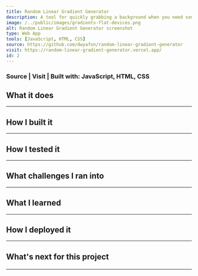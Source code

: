 ```yaml
---
title: Random Linear Gradient Generator
description: A tool for quickly grabbing a background when you need some colour in development
image: /../public/images/gradients-flat-devices.png
alt: Random Linear Gradient Generator screenshot
type: Web App
tools: [JavaScript, HTML, CSS]
source: https://github.com/dwyafon/random-linear-gradient-generator
visit: https://random-linear-gradient-generator.vercel.app/
id: 2
---
```


<main className='main sm:mx-4 md:mx-8 max-w-screen-md lg:mx-48 xl:mx-96 lg:mb-36 text-black dark:text-cream'>

<h3><span className='anchor'>Source</span> | <span className='anchor'>Visit</span> | <span>Built with: <span className='text-cream'>JavaScript, HTML, CSS</span> </span></h3>

<h2>What it does</h2>

---

<h2>How I built it</h2>

---

<h2>How I tested it</h2>

---

<h2>What challenges I ran into</h2>

---

<h2>What I learned</h2>

---

<h2>How I deployed it</h2>

---

<h2>What's next for this project

---

</main>